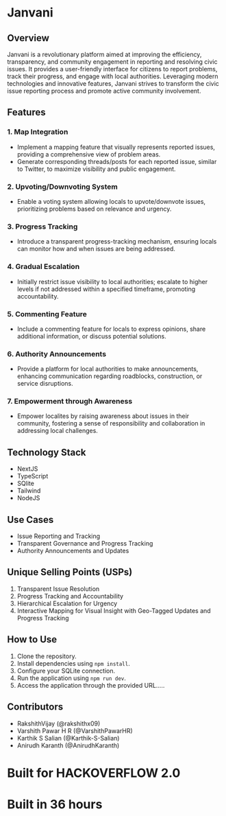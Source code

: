 # Janvani


## Overview

Janvani is a revolutionary platform aimed at improving the efficiency, transparency, and community engagement in reporting and resolving civic issues. It provides a user-friendly interface for citizens to report problems, track their progress, and engage with local authorities. Leveraging modern technologies and innovative features, Janvani strives to transform the civic issue reporting process and promote active community involvement.

## Features

### 1. Map Integration

- Implement a mapping feature that visually represents reported issues, providing a comprehensive view of problem areas.
- Generate corresponding threads/posts for each reported issue, similar to Twitter, to maximize visibility and public engagement.

### 2. Upvoting/Downvoting System

- Enable a voting system allowing locals to upvote/downvote issues, prioritizing problems based on relevance and urgency.

### 3. Progress Tracking

- Introduce a transparent progress-tracking mechanism, ensuring locals can monitor how and when issues are being addressed.

### 4. Gradual Escalation

- Initially restrict issue visibility to local authorities; escalate to higher levels if not addressed within a specified timeframe, promoting accountability.

### 5. Commenting Feature

- Include a commenting feature for locals to express opinions, share additional information, or discuss potential solutions.

### 6. Authority Announcements

- Provide a platform for local authorities to make announcements, enhancing communication regarding roadblocks, construction, or service disruptions.

### 7. Empowerment through Awareness

- Empower localites by raising awareness about issues in their community, fostering a sense of responsibility and collaboration in addressing local challenges.

## Technology Stack

- NextJS
- TypeScript
- SQlite
- Tailwind
- NodeJS

## Use Cases

- Issue Reporting and Tracking
- Transparent Governance and Progress Tracking
- Authority Announcements and Updates

## Unique Selling Points (USPs)

1. Transparent Issue Resolution
2. Progress Tracking and Accountability
3. Hierarchical Escalation for Urgency
4. Interactive Mapping for Visual Insight with Geo-Tagged Updates and Progress Tracking

## How to Use

1. Clone the repository.
2. Install dependencies using `npm install`.
3. Configure your SQLite connection.
4. Run the application using `npm run dev`.
5. Access the application through the provided URL.....

## Contributors

- RakshithVijay (@rakshithx09)
- Varshith Pawar H R (@VarshithPawarHR)
- Karthik S Salian (@Karthik-S-Salian)
- Anirudh Karanth  (@AnirudhKaranth)

# Built for HACKOVERFLOW 2.0
# Built in 36 hours
